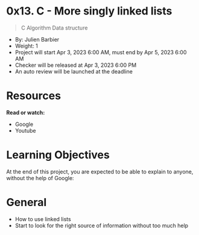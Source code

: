 # 0x13. C - More singly linked lists
> C  Algorithm	Data structure
-  By: Julien Barbier
-  Weight: 1
-  Project will start Apr 3, 2023 6:00 AM, must end by Apr 5, 2023 6:00 AM
-  Checker will be released at Apr 3, 2023 6:00 PM
-  An auto review will be launched at the deadline

# Resources
**Read or watch:**

- Google
- Youtube
# Learning Objectives
At the end of this project, you are expected to be able to explain to anyone, without the help of Google:

# General
- How to use linked lists
- Start to look for the right source of information without too much help

